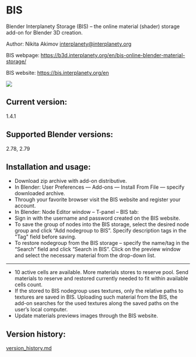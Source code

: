 # BIS
Blender Interplanety Storage (BIS) – the online material (shader) storage add-on for Blender 3D creation.

Author: Nikita Akimov interplanety@interplanety.org

BIS webpage: https://b3d.interplanety.org/en/bis-online-blender-material-storage/

BIS website: https://bis.interplanety.org/en

<img src = "https://b3d.interplanety.org/wp-content/upload_content/2018/05/01_670x335.jpg">

Current version:
-
1.4.1

Supported Blender versions:
-

2.78, 2.79

Installation and usage:
-
- Download zip archive with add-on distributive.
- In Blender: User Preferences — Add-ons — Install From File — specify downloaded archive.
- Through your favorite browser visit the BIS website and register your account.
- In Blender: Node Editor window – T-panel – BIS tab:
- Sign in with the username and password created on the BIS website.
- To save the group of nodes into the BIS storage, select the desired node group and click “Add nodegroup to BIS”. Specify description tags in the "Tag" field before saving.
- To restore nodegroup from the BIS storage – specify the name/tag in the “Search” field and click “Search in BIS”. Click on the preview window and select the necessary material from the drop-down list.
---
- 10 active cells are available. More materials stores to reserve pool. Send materials to reserve and restored currently needed to fit within available cells count.
- If the stored to BIS nodegroup uses textures, only the relative paths to textures are saved in BIS. Uploading such material from the BIS, the add-on searches for the used textures along the saved paths on the user’s local computer.
- Update materials previews images through the BIS website.

Version history:
-
[version_history.md](version_history.md)

